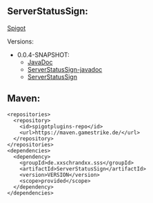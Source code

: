 ## ServerStatusSign:
[Spigot](https://www.spigotmc.org/resources/serverstatussigns.73050/)

Versions:
  * 0.0.4-SNAPSHOT:
    * [JavaDoc](https://xxschrandxx.github.io/SpigotPlugins/ServerStatusSign/0.0.4-SNAPSHOT/apidocs/)
    * [ServerStatusSign-javadoc](https://xxschrandxx.github.io/SpigotPlugins/ServerStatusSign/0.0.4-SNAPSHOT/ServerStatusSign-0.0.4-SNAPSHOT-javadoc.jar)
    * [ServerStatusSign](https://xxschrandxx.github.io/SpigotPlugins/ServerStatusSign/0.0.4-SNAPSHOT/ServerStatusSign-0.0.4-SNAPSHOT.jar)

## Maven:
```
<repositories>
  <repository>
    <id>spigotplugins-repo</id>
    <url>https://maven.gamestrike.de/</url>
  </repository>
</repositories>
<dependencies>
  <dependency>
    <groupId>de.xxschrandxx.sss</groupId>
    <artifactId>ServerStatusSign</artifactId>
    <version>VERSION</version>
    <scope>provided</scope>
  </dependency>
</dependencies>
```